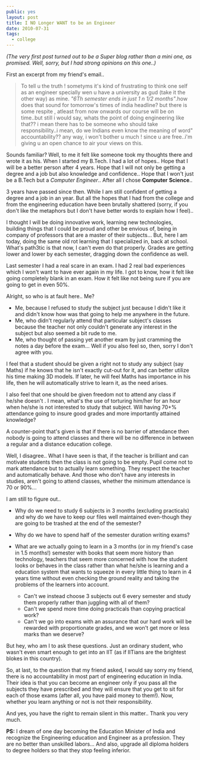 ```yaml
---
public: yes
layout: post
title: I NO Longer WANT to be an Engineer
date: 2010-07-31
tags:
  - college
---
```


_(The very first post turned out to be a Super blog rather than a mini one, as promised. Well, sorry, but I had strong opinions on this one..)_

First an excerpt from my friend's email..

> To tell u the truth ! sometyms it's kind of frustrating to think one self as an engineer specially wen u have a university as gud (take it the other way) as mine. *"6Th semester ends in just 1 n 1/2 months"*.how does that sound for tomorrow's times of india headline? but there is some respite , atleast from now onwards our course will be on time..but still i would say, whats the point of doing engineering like that?? i mean there has to be someone who should take responsibility..i mean, do we Indians even know the meaning of word" accountability?? any way, i won't bother u much ! since u are free..i'm giving u an open chance to air your views on this.

Sounds familiar? Well, to me it felt like someone took my thoughts there and wrote it as his. When I started my B.Tech. I had a lot of hopes.. Hope that I will be a better person after 4 years. Hope that I will not only be getting a degree and a job but also knowledge and confidence.. Hope that I won't just be a B.Tech but a *Computer Engineer*.. After all I chose **Computer** **Science**..

3 years have passed since then. While I am still confident of getting a degree and a job in an year. But all the hopes that I had from the college and from the engineering education have been brutally shattered (sorry, if you don't like the metaphors but I don't have better words to explain how I feel)..

I thought I will be doing innovative work, learning new technologies, building things that I could be proud and other be envious of, being in company of professors that are a master of their subjects... But, here I am today, doing the same old rot learning that I specialized in, back at school. What's path3tic is that now, I can't even do that properly. Grades are getting lower and lower by each semester, dragging down the confidence as well.

Last semester I had a real scare in an exam. I had 2 real bad experiences which I won't want to have ever again in my life. I got to know, how it felt like going completely blank in an exam. How it felt like not being sure if you are going to get in even 50%.

Alright, so who is at fault here.. Me?

- Me, because I refused to study the subject just because I didn't like it and didn't know how was that going to help me anywhere in the future.
- Me, who didn't regularly attend that particular subject's classes because the teacher not only couldn't generate any interest in the subject but also seemed a bit rude to me.
- Me, who thought of passing yet another exam by just cramming the notes a day before the exam... Well if you also feel so, then, sorry I don't agree with you.

I feel that a student should be given a right not to study any subject (say Maths) if he knows that he isn't exactly cut-out for it, and can better utilize his time making 3D models. If later, he will feel Maths has importance in his life, then he will automatically strive to learn it, as the need arises.

I also feel that one should be given freedom not to attend any class if he/she doesn't . I mean, what's the use of torturing him/her for an hour when he/she is not interested to study that subject. Will having 70+% attendance going to insure good grades and more importantly attained knowledge?

A counter-point that's given is that if there is no barrier of attendance then nobody is going to attend classes and there will be no difference in between a regular and a distance education college.

Well, I disagree.. What I have seen is that, if the teacher is brilliant and can motivate students then the class is not going to be empty. Pupil come not to mark attendance but to actually learn something. They respect the teacher and automatically behave. And those who don't have any interests in studies, aren't going to attend classes, whether the minimum attendance is 70 or 90%...

I am still to figure out..

- Why do we need to study 6 subjects in 3 months (excluding practicals) and why do we have to keep our files well maintained even-though they are going to be trashed at the end of the semester?
- Why do we have to spend half of the semester duration writing exams?
- What are we actually going to learn in a 3 months (or in my friend's case in 1.5 months!) semester with books that seem more history than technology, teachers that seem more concerned with how the student looks or behaves in the class rather than what he/she is learning and a education system that wants to squeeze in every little thing to learn in 4 years time without even checking the ground reality and taking the problems of the learners into account.

  - Can't we instead choose 3 subjects out 6 every semester and study them properly rather than juggling with all of them?
  - Can't we spend more time doing practicals than copying practical work?
  - Can't we go into exams with an assurance that our hard work will be rewarded with proportionate grades, and we won't get more or less marks than we deserve?

But hey, who am I to ask these questions. Just an ordinary student, who wasn't even smart enough to get into an IIT (as if IITians are the brightest blokes in this country).

So, at last, to the question that my friend asked, I would say sorry my friend, there is no accountability in most part of engineering education in India. Their idea is that you can become an engineer only if you pass all the subjects they have prescribed and they will ensure that you get to sit for each of those exams (after all, you have paid money to them!). Now, whether you learn anything or not is not their responsibility.

And yes, you have the right to remain silent in this matter.. Thank you very much.

**PS:** I dream of one day becoming the Education Minister of India and recognize the Engineering education and Engineer as a profession. They are no better than unskilled labors... And also, upgrade all diploma holders to degree holders so that they stop feeling inferior.
